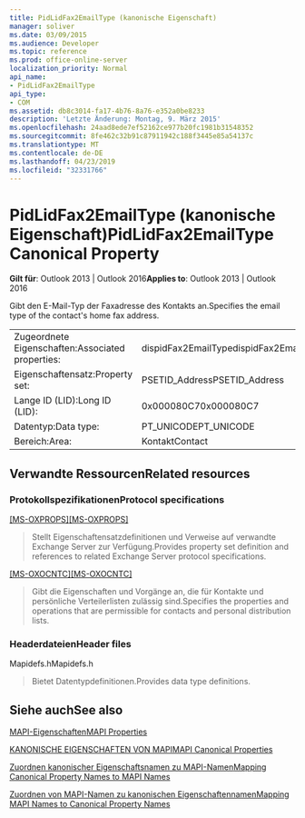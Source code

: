 ```yaml
---
title: PidLidFax2EmailType (kanonische Eigenschaft)
manager: soliver
ms.date: 03/09/2015
ms.audience: Developer
ms.topic: reference
ms.prod: office-online-server
localization_priority: Normal
api_name:
- PidLidFax2EmailType
api_type:
- COM
ms.assetid: db8c3014-fa17-4b76-8a76-e352a0be8233
description: 'Letzte Änderung: Montag, 9. März 2015'
ms.openlocfilehash: 24aad8ede7ef52162ce977b20fc1981b31548352
ms.sourcegitcommit: 8fe462c32b91c87911942c188f3445e85a54137c
ms.translationtype: MT
ms.contentlocale: de-DE
ms.lasthandoff: 04/23/2019
ms.locfileid: "32331766"
---
```

# <a name="pidlidfax2emailtype-canonical-property"></a><span data-ttu-id="2a0bb-103">PidLidFax2EmailType (kanonische Eigenschaft)</span><span class="sxs-lookup"><span data-stu-id="2a0bb-103">PidLidFax2EmailType Canonical Property</span></span>

  
  
<span data-ttu-id="2a0bb-104">**Gilt für**: Outlook 2013 | Outlook 2016</span><span class="sxs-lookup"><span data-stu-id="2a0bb-104">**Applies to**: Outlook 2013 | Outlook 2016</span></span> 
  
<span data-ttu-id="2a0bb-105">Gibt den E-Mail-Typ der Faxadresse des Kontakts an.</span><span class="sxs-lookup"><span data-stu-id="2a0bb-105">Specifies the email type of the contact's home fax address.</span></span>
  
|||
|:-----|:-----|
|<span data-ttu-id="2a0bb-106">Zugeordnete Eigenschaften:</span><span class="sxs-lookup"><span data-stu-id="2a0bb-106">Associated properties:</span></span>  <br/> |<span data-ttu-id="2a0bb-107">dispidFax2EmailType</span><span class="sxs-lookup"><span data-stu-id="2a0bb-107">dispidFax2EmailType</span></span>  <br/> |
|<span data-ttu-id="2a0bb-108">Eigenschaftensatz:</span><span class="sxs-lookup"><span data-stu-id="2a0bb-108">Property set:</span></span>  <br/> |<span data-ttu-id="2a0bb-109">PSETID_Address</span><span class="sxs-lookup"><span data-stu-id="2a0bb-109">PSETID_Address</span></span>  <br/> |
|<span data-ttu-id="2a0bb-110">Lange ID (LID):</span><span class="sxs-lookup"><span data-stu-id="2a0bb-110">Long ID (LID):</span></span>  <br/> |<span data-ttu-id="2a0bb-111">0x000080C7</span><span class="sxs-lookup"><span data-stu-id="2a0bb-111">0x000080C7</span></span>  <br/> |
|<span data-ttu-id="2a0bb-112">Datentyp:</span><span class="sxs-lookup"><span data-stu-id="2a0bb-112">Data type:</span></span>  <br/> |<span data-ttu-id="2a0bb-113">PT_UNICODE</span><span class="sxs-lookup"><span data-stu-id="2a0bb-113">PT_UNICODE</span></span>  <br/> |
|<span data-ttu-id="2a0bb-114">Bereich:</span><span class="sxs-lookup"><span data-stu-id="2a0bb-114">Area:</span></span>  <br/> |<span data-ttu-id="2a0bb-115">Kontakt</span><span class="sxs-lookup"><span data-stu-id="2a0bb-115">Contact</span></span>  <br/> |
   
## <a name="related-resources"></a><span data-ttu-id="2a0bb-116">Verwandte Ressourcen</span><span class="sxs-lookup"><span data-stu-id="2a0bb-116">Related resources</span></span>

### <a name="protocol-specifications"></a><span data-ttu-id="2a0bb-117">Protokollspezifikationen</span><span class="sxs-lookup"><span data-stu-id="2a0bb-117">Protocol specifications</span></span>

<span data-ttu-id="2a0bb-118">[[MS-OXPROPS]](https://msdn.microsoft.com/library/f6ab1613-aefe-447d-a49c-18217230b148%28Office.15%29.aspx)</span><span class="sxs-lookup"><span data-stu-id="2a0bb-118">[[MS-OXPROPS]](https://msdn.microsoft.com/library/f6ab1613-aefe-447d-a49c-18217230b148%28Office.15%29.aspx)</span></span>
  
> <span data-ttu-id="2a0bb-119">Stellt Eigenschaftensatzdefinitionen und Verweise auf verwandte Exchange Server zur Verfügung.</span><span class="sxs-lookup"><span data-stu-id="2a0bb-119">Provides property set definition and references to related Exchange Server protocol specifications.</span></span>
    
<span data-ttu-id="2a0bb-120">[[MS-OXOCNTC]](https://msdn.microsoft.com/library/9b636532-9150-4836-9635-9c9b756c9ccf%28Office.15%29.aspx)</span><span class="sxs-lookup"><span data-stu-id="2a0bb-120">[[MS-OXOCNTC]](https://msdn.microsoft.com/library/9b636532-9150-4836-9635-9c9b756c9ccf%28Office.15%29.aspx)</span></span>
  
> <span data-ttu-id="2a0bb-121">Gibt die Eigenschaften und Vorgänge an, die für Kontakte und persönliche Verteilerlisten zulässig sind.</span><span class="sxs-lookup"><span data-stu-id="2a0bb-121">Specifies the properties and operations that are permissible for contacts and personal distribution lists.</span></span>
    
### <a name="header-files"></a><span data-ttu-id="2a0bb-122">Headerdateien</span><span class="sxs-lookup"><span data-stu-id="2a0bb-122">Header files</span></span>

<span data-ttu-id="2a0bb-123">Mapidefs.h</span><span class="sxs-lookup"><span data-stu-id="2a0bb-123">Mapidefs.h</span></span>
  
> <span data-ttu-id="2a0bb-124">Bietet Datentypdefinitionen.</span><span class="sxs-lookup"><span data-stu-id="2a0bb-124">Provides data type definitions.</span></span>
    
## <a name="see-also"></a><span data-ttu-id="2a0bb-125">Siehe auch</span><span class="sxs-lookup"><span data-stu-id="2a0bb-125">See also</span></span>



[<span data-ttu-id="2a0bb-126">MAPI-Eigenschaften</span><span class="sxs-lookup"><span data-stu-id="2a0bb-126">MAPI Properties</span></span>](mapi-properties.md)
  
[<span data-ttu-id="2a0bb-127">KANONISCHE EIGENSCHAFTEN VON MAPI</span><span class="sxs-lookup"><span data-stu-id="2a0bb-127">MAPI Canonical Properties</span></span>](mapi-canonical-properties.md)
  
[<span data-ttu-id="2a0bb-128">Zuordnen kanonischer Eigenschaftsnamen zu MAPI-Namen</span><span class="sxs-lookup"><span data-stu-id="2a0bb-128">Mapping Canonical Property Names to MAPI Names</span></span>](mapping-canonical-property-names-to-mapi-names.md)
  
[<span data-ttu-id="2a0bb-129">Zuordnen von MAPI-Namen zu kanonischen Eigenschaftennamen</span><span class="sxs-lookup"><span data-stu-id="2a0bb-129">Mapping MAPI Names to Canonical Property Names</span></span>](mapping-mapi-names-to-canonical-property-names.md)

